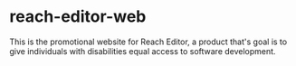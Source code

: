 # reach-editor-web
This is the promotional website for Reach Editor, a product that's goal is to give individuals with disabilities equal access to software development.
